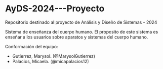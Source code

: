 # AyDS-2024---Proyecto

Repositorio destinado al proyecto de Análisis y Diseño de Sistemas - 2024

Sistema de enseñanza del cuerpo humano. 
El proposito de este sistema es enseñar a los usuarios sobre aparatos y sistemas del cuerpo humano.

Conformación del equipo:
- Gutierrez, Marysol. (@MarysolGutierrez)
- Palacios, Micaela. (@micapalacios12)

